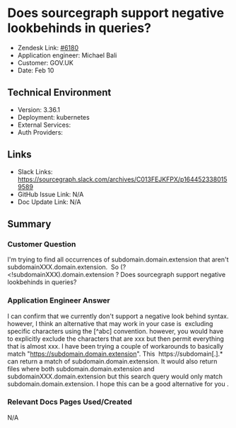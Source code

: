 
# Does sourcegraph support negative lookbehinds in queries? <!-- Ticket Title  Hint: include keywords to make it searchable -->

- Zendesk Link: [#6180](https://sourcegraph.zendesk.com/agent/tickets/6180)
- Application engineer: Michael Bali
- Customer: GOV.UK <!-- Redact if this contains personally identifying information -->
- Date: Feb 10

<!-- Data populated from integration, speak to Ben Gordon or Michael Bali if not working -->
<!-- During Internal team trial, fill missing data manually (we are waiting for all data to sync) -->

## Technical Environment
- Version: 3.36.1​
- Deployment: kubernetes
- External Services:
- Auth Providers:


## Links
<!-- Data for application engineer manual entry -->
- Slack Links: https://sourcegraph.slack.com/archives/C013FEJKFPX/p1644523380159589
- GitHub Issue Link: N/A
- Doc Update Link: N/A

## Summary
### Customer Question
I'm trying to find all occurrences of subdomain.domain.extension that aren't subdomainXXX.domain.extension.  So (?<!subdomainXXX)\.domain\.extension ? Does sourcegraph support negative lookbehinds in queries? 

### Application Engineer Answer
I can confirm that we currently don't support a negative look behind syntax. however, I think an alternative that may work in your case is  excluding specific characters using the [^abc] convention. however, you would have to explicitly exclude the characters that are xxx but then permit everything that is almost xxx. I have been trying a couple of workarounds to basically match "https://subdomain.domain.extension". This  https:\/\/subdomain[.].* can return a match of
subdomain.domain.extension. It would also return files where both subdomain.domain.extension and subdomainXXX.domain.extension but this search query would only match subdomain.domain.extension. I hope this can be a good alternative for you .

### Relevant Docs Pages Used/Created
N/A

<!-- Once complete, upload a copy to https://github.com/sourcegraph/support-tools-internal/tree/main/resolved-tickets as a .md file -->
<!-- Name the file 6180.md -->
